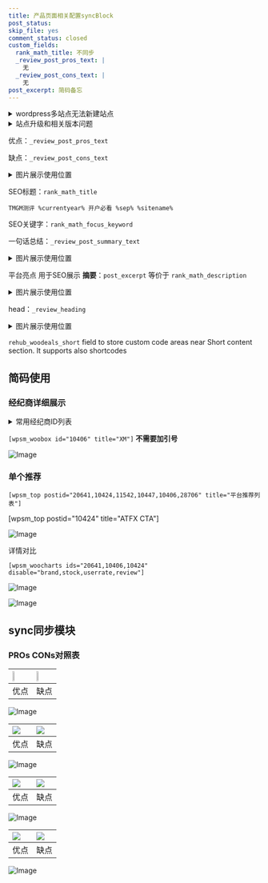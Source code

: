 ```yaml
---
title: 产品页面相关配置syncBlock
post_status: 
skip_file: yes
comment_status: closed
custom_fields:
  rank_math_title: 不同步
  _review_post_pros_text: |
    无
  _review_post_cons_text: |
    无
post_excerpt: 简码备忘
---
```

<details><summary>wordpress多站点无法新建站点</summary>

<li>和报错需要清理cookies一样的原因</li>
<li>wp-config.php里面<code>define( 'SUBDOMAIN_INSTALL', false );//子域名安装</code></li>
<li>新建子站点是用<code>define( 'SUBDOMAIN_INSTALL', true);//子域名安装</code> 完成以后，改成<code>false</code></li>
</details>

<details><summary>站点升级和相关版本问题</summary>

<p>wordpress：5.9.9
woocommerce：7.5.1
出现问题的地方：主题选项里面>><strong>Product layout >>compact style</strong></p>
<p>如何出现没有用过的字段 导致无法保存。先导出配置 然后进行修改，后面再次恢复即可。</p>
<p>出现部分字段无法显示时，需要返回默认布局后，对产品进行保存就好了。</p>
<p></p>
</details>

优点：`_review_post_pros_text`

缺点：`_review_post_cons_text`

<details><summary>图片展示使用位置</summary>

<img src="https://prod-files-secure.s3.us-west-2.amazonaws.com/39ed1227-6d7d-4570-be36-9ccd4a2c4241/f51d3d83-55d4-4bdf-9604-f37ec77ab556/Untitled.png?X-Amz-Algorithm=AWS4-HMAC-SHA256&X-Amz-Content-Sha256=UNSIGNED-PAYLOAD&X-Amz-Credential=ASIAZI2LB4664KOFWQRU%2F20250905%2Fus-west-2%2Fs3%2Faws4_request&X-Amz-Date=20250905T225519Z&X-Amz-Expires=3600&X-Amz-Security-Token=IQoJb3JpZ2luX2VjEBcaCXVzLXdlc3QtMiJHMEUCIQDhgoshNsX0P9XshB4u9WIBVGftouaT7PsNJlGtKgjpUgIgR0SZPUYND%2F%2FL2RFG3nsK1ix5v%2B%2Biuubgy2mmlm5x8bEqiAQIgP%2F%2F%2F%2F%2F%2F%2F%2F%2F%2FARAAGgw2Mzc0MjMxODM4MDUiDIlnWbxHVj1JI%2FUnMircA3tFZ6wvzOANINh81EgIdvuubMtowDVlkDmUvoYZ2EAG4A2AORuuo6e6qkt70JYnBBcTMTvQlLeyWzbUcjSHNejfO9Cq%2FZdF845uraKNYLotpbeLlelCBLRc6Mgs4e8EDYG%2FHIe39J7h%2BvlUTRvvaBmY%2BxqECEzr2XFd90RpoXv2blGRdS84bdelwjqWrrk%2F4RAF9X9wPhE8%2B5dk4A7KTGZGxlaOeB3yy4HSYkmVPHR44ogG959HNYBorPUvvowkZBxCNc%2FDDpr69p2b4jXHGubyDnGdvauLIaz2VulMBswePppBhzAmOuMQreko1XGKqrLIsWkmgVyd5EGSrgUM0G92KKcsecZNGG9dK6TAfrNaPkMBvabkyjRQjgCutXqH4i4Fpl%2FuHVU9TVvScJCV4kJbTSEgmBdtMErd681kdEKsxcAUNSv2GnowoHmeEWJMAwjo9Y0MvnvflQ8VlQucMctLmCjzzdvsyMWRo1Eqqg72tc6rARZN5ukDmtzjYpMTkiSu0J%2FMM%2FOFSV1r%2FFRvX5XQIgZpEJNJ9ipfkLr%2FKfcZ0TNUtYqb2IMGX7k0e6OSH7hqdNsYvq%2FigrQaeLoqnQCaKY%2FrqOsCI3eoLaK123HS8OocM%2BNBChrsFKPBMIbQ7cUGOqUBBc7obogDGBAl0MU8KW58CPUb6l8xdFzFgfVq5xsC8tkZ%2BdkIXKEP6rfrCgxzBiMIAhZDvainUkBfE1JfSJ4GCR8K3dFMKBZ7ahPKEZMSaA%2BBBZWVvJQiGqVu2AKAb0Qcu494CnCizqL90WHiAHo756phml8Inp%2F0PBMayHlIRyfdq5ZSOqTA7dL65MdQ%2B2zuERTzXW8vJJ53iPhq2XpAA46vpfnX&X-Amz-Signature=e31d76cc20b4578f414bc1ae3c5b6b67a3556c88e9032dbec242cc4f4120aac7&X-Amz-SignedHeaders=host&x-amz-checksum-mode=ENABLED&x-id=GetObject" alt="Image">
</details>

SEO标题：`rank_math_title`

`TMGM测评 %currentyear% 开户必看 %sep% %sitename%`

SEO关键字：`rank_math_focus_keyword`

一句话总结：`_review_post_summary_text`

<details><summary>图片展示使用位置</summary>

<img src="https://prod-files-secure.s3.us-west-2.amazonaws.com/39ed1227-6d7d-4570-be36-9ccd4a2c4241/4b96a922-296c-4f4e-8630-d1c870cbce01/Untitled.png?X-Amz-Algorithm=AWS4-HMAC-SHA256&X-Amz-Content-Sha256=UNSIGNED-PAYLOAD&X-Amz-Credential=ASIAZI2LB46657YZJRDR%2F20250905%2Fus-west-2%2Fs3%2Faws4_request&X-Amz-Date=20250905T225520Z&X-Amz-Expires=3600&X-Amz-Security-Token=IQoJb3JpZ2luX2VjEBcaCXVzLXdlc3QtMiJIMEYCIQDxuPSgNCEQCgy4qb5XyJ9TOI1oQB5Z5a6iR3YepjMVlwIhAKjOCaIiojcryJd9XkwtJSltwQSThPVLo%2BxCQI03jzu3KogECID%2F%2F%2F%2F%2F%2F%2F%2F%2F%2FwEQABoMNjM3NDIzMTgzODA1Igy3IpTpOG0lweGZTC8q3AOTNzQIuX%2BFq1s4nM8XThj6S%2F34E5mMyeE4KpBocnBiOceWpGBPbQcBJqZXtcGOoEqvnuFvh8IxqOpjJXXgmzrzFCjz2dB1ecKmQRlq5iPvZ5vmhiYSYU%2FurhP7CijdSYlVCgv7isTsvqr%2FZbnMS5og7%2F6QOEJqbVHsiPPYoUcG4E0if%2FCxMOJzMzo64wkKnmUwE75pHili0w0MNJj87WBOWGX7SFHf3%2FDsrbnx%2FwfrmF10g4ZRAo8XXhscRLCMBTLVwRbJR45FgyRhoAxfqz9yYlS1I%2BitE%2FcULbOD1z%2FI87COkZkMDyN3IFnMqlPpGrr6kqz%2Fb2BxiiwWncqRmXoVQ4ygxWvPDnmyg7pT4ZT4uxaJHloFBX0xsWZu6NYENmzF7mWWXEv9MsIVrWx3ZQ6Z7Iw1Kz2LG0Icg3DYv3OBKJ68pdI56Pd72XFwl5crz%2FBLaz5RFJEX8EW1patXtky%2FBQf%2FXCDtJy10JzdkufZeo69IuwN51Jv5FK6xE9FICjWYHhxT%2BZUkc5nYn3AmezYkT8jYXrdnkxixjtrsdu7BA6ukeaWYgNkCRmFG5b7JjOgMteyWRdiGzyfIxrb4El8ZuzQzgc%2FcadOHxnQLeVBA%2Fadkl9qSv7eTbDkQvTDd0O3FBjqkAXZT0ImuJTkEj0tN8D4LC0n7TIcP%2FYcVWVZ4MrLWEzUE3P%2B38tgXv23ntOUD4yQBQXv1SwqCUruy%2BeD23%2BKz44UzQFvLta3G72qL7w%2BGAwcyv9OaznBjJDzJQcIvpwRuAuPtb6tPEopHEVzWtJMD%2Fv%2B2Nu2%2BFw7qq3ekMQbx1wj3%2FrapugCQsGZ2sSeRitRwzoKWis7xIeo5PBNxcpVFXUTolks2&X-Amz-Signature=d8d42837adc06ae84295e2c68b246660dfd55f7e2e628397a352f5cd6f89043b&X-Amz-SignedHeaders=host&x-amz-checksum-mode=ENABLED&x-id=GetObject" alt="Image">
</details>

平台亮点 用于SEO展示 **摘要**：`post_excerpt`  等价于 `rank_math_description`

<details><summary>图片展示使用位置</summary>

<img src="https://prod-files-secure.s3.us-west-2.amazonaws.com/39ed1227-6d7d-4570-be36-9ccd4a2c4241/1ee11f63-b60a-4dfe-a7a7-d58ff23b5d88/Untitled.png?X-Amz-Algorithm=AWS4-HMAC-SHA256&X-Amz-Content-Sha256=UNSIGNED-PAYLOAD&X-Amz-Credential=ASIAZI2LB466RRF72BFZ%2F20250905%2Fus-west-2%2Fs3%2Faws4_request&X-Amz-Date=20250905T225520Z&X-Amz-Expires=3600&X-Amz-Security-Token=IQoJb3JpZ2luX2VjEBcaCXVzLXdlc3QtMiJIMEYCIQD8HeexGQnYZ%2BQ35s1LHskXZiT7s%2BfK%2FEL%2FEOvVFyNk6QIhAKBgt9T0BD%2FfRe5Ungc73jicLf54oNg0sV7u3lMryBS6KogECID%2F%2F%2F%2F%2F%2F%2F%2F%2F%2FwEQABoMNjM3NDIzMTgzODA1IgwTdpl2O7UM7bSDI7Mq3ANDu2RqZNZiHEwxQyIKd%2BkAgtfo0Khr%2BZo0FRcuQ08Q7JN89%2BEwG%2FqWHsKs9BfSVWVWY8n3I8Npu82RG%2FsXic%2FNNgfiolKQ5pd8fcmbrCB2UnL7Pm1ZBTDQ4unxH3awc1EN%2FAChkrRoWxFjeB3fzq%2BQYYg%2BbptxswC4BRUeb%2B5Wdg0b6fGgGSEOLPO5DjbXD2ce1F42UKnBuk6EsQKmknCNPlV2pmcLb32a%2BLkm3A%2BwcscRkcFnJyirj%2B6uqZy79oTx5YeJiHgliO6LK%2Be%2BBFSTq60KWiivw6N%2F9X%2BI%2Bdvg4cDxNPILtx9UkTS%2FVXAWj73PC71Pcf%2BKaa9YsR3u4o7wF0gmfJoC%2BZ5hsvFglk6ZFKKmqBm6Hkb6XQxspjIlRN6A9bwHZAntUx2Apj8E2edUR%2BeaKJAOtWwR8fGv0vDdi51ce0K7v%2FWJpqFsfc2Ljnq%2F8G7L7HLDRr99x8OeAMvcYihnZDSysM45iJXMGRgPpvgg3SHt2XMb%2FZhvVcGaYnQtRjSOZNH6BIYcSwurRsrDherR%2Bt%2Fp1od8DWFWe%2FpmdGnYE8DbGFXni3pDZVnAxo%2BytrTm9wwM3iXmHifA4sGNKLcHMLoGP%2BDOIjY9f0HhzdAl9mYb%2FWvdK2Pe5TDn0O3FBjqkAcCjXj%2F%2F%2BhdRPgscuieLAt77jNyCj0Nir3L3d3lSNeefZJe7dbhv6d05nBgviKMNc2tX7SENbRlbBT8YvCWsdu4j1pfuI0YMbpIfEe7dtPJlSzlHmt1BICWDqfAwfkah9Lfd6HLiMEvlCiISSP459g1ugQeY0DAbOtyzM5iAzNSED%2FSrpAM8P9DdCOpVPDUo4riL%2FbsnttlkR3PDZjVkrgVYw7ka&X-Amz-Signature=9111f2cdc2a1be6719372695d388cc5e008bb848d101ee4ef2653887b8b584ae&X-Amz-SignedHeaders=host&x-amz-checksum-mode=ENABLED&x-id=GetObject" alt="Image">
<img src="https://prod-files-secure.s3.us-west-2.amazonaws.com/39ed1227-6d7d-4570-be36-9ccd4a2c4241/ad4118b5-78d8-4fbe-801e-3b29b5d99c01/Untitled.png?X-Amz-Algorithm=AWS4-HMAC-SHA256&X-Amz-Content-Sha256=UNSIGNED-PAYLOAD&X-Amz-Credential=ASIAZI2LB466RRF72BFZ%2F20250905%2Fus-west-2%2Fs3%2Faws4_request&X-Amz-Date=20250905T225520Z&X-Amz-Expires=3600&X-Amz-Security-Token=IQoJb3JpZ2luX2VjEBcaCXVzLXdlc3QtMiJIMEYCIQD8HeexGQnYZ%2BQ35s1LHskXZiT7s%2BfK%2FEL%2FEOvVFyNk6QIhAKBgt9T0BD%2FfRe5Ungc73jicLf54oNg0sV7u3lMryBS6KogECID%2F%2F%2F%2F%2F%2F%2F%2F%2F%2FwEQABoMNjM3NDIzMTgzODA1IgwTdpl2O7UM7bSDI7Mq3ANDu2RqZNZiHEwxQyIKd%2BkAgtfo0Khr%2BZo0FRcuQ08Q7JN89%2BEwG%2FqWHsKs9BfSVWVWY8n3I8Npu82RG%2FsXic%2FNNgfiolKQ5pd8fcmbrCB2UnL7Pm1ZBTDQ4unxH3awc1EN%2FAChkrRoWxFjeB3fzq%2BQYYg%2BbptxswC4BRUeb%2B5Wdg0b6fGgGSEOLPO5DjbXD2ce1F42UKnBuk6EsQKmknCNPlV2pmcLb32a%2BLkm3A%2BwcscRkcFnJyirj%2B6uqZy79oTx5YeJiHgliO6LK%2Be%2BBFSTq60KWiivw6N%2F9X%2BI%2Bdvg4cDxNPILtx9UkTS%2FVXAWj73PC71Pcf%2BKaa9YsR3u4o7wF0gmfJoC%2BZ5hsvFglk6ZFKKmqBm6Hkb6XQxspjIlRN6A9bwHZAntUx2Apj8E2edUR%2BeaKJAOtWwR8fGv0vDdi51ce0K7v%2FWJpqFsfc2Ljnq%2F8G7L7HLDRr99x8OeAMvcYihnZDSysM45iJXMGRgPpvgg3SHt2XMb%2FZhvVcGaYnQtRjSOZNH6BIYcSwurRsrDherR%2Bt%2Fp1od8DWFWe%2FpmdGnYE8DbGFXni3pDZVnAxo%2BytrTm9wwM3iXmHifA4sGNKLcHMLoGP%2BDOIjY9f0HhzdAl9mYb%2FWvdK2Pe5TDn0O3FBjqkAcCjXj%2F%2F%2BhdRPgscuieLAt77jNyCj0Nir3L3d3lSNeefZJe7dbhv6d05nBgviKMNc2tX7SENbRlbBT8YvCWsdu4j1pfuI0YMbpIfEe7dtPJlSzlHmt1BICWDqfAwfkah9Lfd6HLiMEvlCiISSP459g1ugQeY0DAbOtyzM5iAzNSED%2FSrpAM8P9DdCOpVPDUo4riL%2FbsnttlkR3PDZjVkrgVYw7ka&X-Amz-Signature=7aa98ebc81704dd930c0385d51bd268a66f0ab17cd4c34aae5df64c7b8612b21&X-Amz-SignedHeaders=host&x-amz-checksum-mode=ENABLED&x-id=GetObject" alt="Image">
<img src="https://prod-files-secure.s3.us-west-2.amazonaws.com/39ed1227-6d7d-4570-be36-9ccd4a2c4241/a38cf7c9-a79c-4b64-9e94-13589fe0758b/Untitled.png?X-Amz-Algorithm=AWS4-HMAC-SHA256&X-Amz-Content-Sha256=UNSIGNED-PAYLOAD&X-Amz-Credential=ASIAZI2LB466RRF72BFZ%2F20250905%2Fus-west-2%2Fs3%2Faws4_request&X-Amz-Date=20250905T225520Z&X-Amz-Expires=3600&X-Amz-Security-Token=IQoJb3JpZ2luX2VjEBcaCXVzLXdlc3QtMiJIMEYCIQD8HeexGQnYZ%2BQ35s1LHskXZiT7s%2BfK%2FEL%2FEOvVFyNk6QIhAKBgt9T0BD%2FfRe5Ungc73jicLf54oNg0sV7u3lMryBS6KogECID%2F%2F%2F%2F%2F%2F%2F%2F%2F%2FwEQABoMNjM3NDIzMTgzODA1IgwTdpl2O7UM7bSDI7Mq3ANDu2RqZNZiHEwxQyIKd%2BkAgtfo0Khr%2BZo0FRcuQ08Q7JN89%2BEwG%2FqWHsKs9BfSVWVWY8n3I8Npu82RG%2FsXic%2FNNgfiolKQ5pd8fcmbrCB2UnL7Pm1ZBTDQ4unxH3awc1EN%2FAChkrRoWxFjeB3fzq%2BQYYg%2BbptxswC4BRUeb%2B5Wdg0b6fGgGSEOLPO5DjbXD2ce1F42UKnBuk6EsQKmknCNPlV2pmcLb32a%2BLkm3A%2BwcscRkcFnJyirj%2B6uqZy79oTx5YeJiHgliO6LK%2Be%2BBFSTq60KWiivw6N%2F9X%2BI%2Bdvg4cDxNPILtx9UkTS%2FVXAWj73PC71Pcf%2BKaa9YsR3u4o7wF0gmfJoC%2BZ5hsvFglk6ZFKKmqBm6Hkb6XQxspjIlRN6A9bwHZAntUx2Apj8E2edUR%2BeaKJAOtWwR8fGv0vDdi51ce0K7v%2FWJpqFsfc2Ljnq%2F8G7L7HLDRr99x8OeAMvcYihnZDSysM45iJXMGRgPpvgg3SHt2XMb%2FZhvVcGaYnQtRjSOZNH6BIYcSwurRsrDherR%2Bt%2Fp1od8DWFWe%2FpmdGnYE8DbGFXni3pDZVnAxo%2BytrTm9wwM3iXmHifA4sGNKLcHMLoGP%2BDOIjY9f0HhzdAl9mYb%2FWvdK2Pe5TDn0O3FBjqkAcCjXj%2F%2F%2BhdRPgscuieLAt77jNyCj0Nir3L3d3lSNeefZJe7dbhv6d05nBgviKMNc2tX7SENbRlbBT8YvCWsdu4j1pfuI0YMbpIfEe7dtPJlSzlHmt1BICWDqfAwfkah9Lfd6HLiMEvlCiISSP459g1ugQeY0DAbOtyzM5iAzNSED%2FSrpAM8P9DdCOpVPDUo4riL%2FbsnttlkR3PDZjVkrgVYw7ka&X-Amz-Signature=80731486b0b170a65472964b30739656819b0887c2cadeae438925a60a19063d&X-Amz-SignedHeaders=host&x-amz-checksum-mode=ENABLED&x-id=GetObject" alt="Image">
<img src="https://prod-files-secure.s3.us-west-2.amazonaws.com/39ed1227-6d7d-4570-be36-9ccd4a2c4241/7da6fc1e-d2ac-42ae-8c75-cb5749aa18f6/Untitled.png?X-Amz-Algorithm=AWS4-HMAC-SHA256&X-Amz-Content-Sha256=UNSIGNED-PAYLOAD&X-Amz-Credential=ASIAZI2LB466RRF72BFZ%2F20250905%2Fus-west-2%2Fs3%2Faws4_request&X-Amz-Date=20250905T225520Z&X-Amz-Expires=3600&X-Amz-Security-Token=IQoJb3JpZ2luX2VjEBcaCXVzLXdlc3QtMiJIMEYCIQD8HeexGQnYZ%2BQ35s1LHskXZiT7s%2BfK%2FEL%2FEOvVFyNk6QIhAKBgt9T0BD%2FfRe5Ungc73jicLf54oNg0sV7u3lMryBS6KogECID%2F%2F%2F%2F%2F%2F%2F%2F%2F%2FwEQABoMNjM3NDIzMTgzODA1IgwTdpl2O7UM7bSDI7Mq3ANDu2RqZNZiHEwxQyIKd%2BkAgtfo0Khr%2BZo0FRcuQ08Q7JN89%2BEwG%2FqWHsKs9BfSVWVWY8n3I8Npu82RG%2FsXic%2FNNgfiolKQ5pd8fcmbrCB2UnL7Pm1ZBTDQ4unxH3awc1EN%2FAChkrRoWxFjeB3fzq%2BQYYg%2BbptxswC4BRUeb%2B5Wdg0b6fGgGSEOLPO5DjbXD2ce1F42UKnBuk6EsQKmknCNPlV2pmcLb32a%2BLkm3A%2BwcscRkcFnJyirj%2B6uqZy79oTx5YeJiHgliO6LK%2Be%2BBFSTq60KWiivw6N%2F9X%2BI%2Bdvg4cDxNPILtx9UkTS%2FVXAWj73PC71Pcf%2BKaa9YsR3u4o7wF0gmfJoC%2BZ5hsvFglk6ZFKKmqBm6Hkb6XQxspjIlRN6A9bwHZAntUx2Apj8E2edUR%2BeaKJAOtWwR8fGv0vDdi51ce0K7v%2FWJpqFsfc2Ljnq%2F8G7L7HLDRr99x8OeAMvcYihnZDSysM45iJXMGRgPpvgg3SHt2XMb%2FZhvVcGaYnQtRjSOZNH6BIYcSwurRsrDherR%2Bt%2Fp1od8DWFWe%2FpmdGnYE8DbGFXni3pDZVnAxo%2BytrTm9wwM3iXmHifA4sGNKLcHMLoGP%2BDOIjY9f0HhzdAl9mYb%2FWvdK2Pe5TDn0O3FBjqkAcCjXj%2F%2F%2BhdRPgscuieLAt77jNyCj0Nir3L3d3lSNeefZJe7dbhv6d05nBgviKMNc2tX7SENbRlbBT8YvCWsdu4j1pfuI0YMbpIfEe7dtPJlSzlHmt1BICWDqfAwfkah9Lfd6HLiMEvlCiISSP459g1ugQeY0DAbOtyzM5iAzNSED%2FSrpAM8P9DdCOpVPDUo4riL%2FbsnttlkR3PDZjVkrgVYw7ka&X-Amz-Signature=b935ef32f66cf8692d8db023b7d3c836f4089da06615f22a0d69009a35f2f24e&X-Amz-SignedHeaders=host&x-amz-checksum-mode=ENABLED&x-id=GetObject" alt="Image">
<img src="https://prod-files-secure.s3.us-west-2.amazonaws.com/39ed1227-6d7d-4570-be36-9ccd4a2c4241/7e97f40a-eaee-47f5-b2f9-475f96808fa7/Untitled.png?X-Amz-Algorithm=AWS4-HMAC-SHA256&X-Amz-Content-Sha256=UNSIGNED-PAYLOAD&X-Amz-Credential=ASIAZI2LB466RRF72BFZ%2F20250905%2Fus-west-2%2Fs3%2Faws4_request&X-Amz-Date=20250905T225520Z&X-Amz-Expires=3600&X-Amz-Security-Token=IQoJb3JpZ2luX2VjEBcaCXVzLXdlc3QtMiJIMEYCIQD8HeexGQnYZ%2BQ35s1LHskXZiT7s%2BfK%2FEL%2FEOvVFyNk6QIhAKBgt9T0BD%2FfRe5Ungc73jicLf54oNg0sV7u3lMryBS6KogECID%2F%2F%2F%2F%2F%2F%2F%2F%2F%2FwEQABoMNjM3NDIzMTgzODA1IgwTdpl2O7UM7bSDI7Mq3ANDu2RqZNZiHEwxQyIKd%2BkAgtfo0Khr%2BZo0FRcuQ08Q7JN89%2BEwG%2FqWHsKs9BfSVWVWY8n3I8Npu82RG%2FsXic%2FNNgfiolKQ5pd8fcmbrCB2UnL7Pm1ZBTDQ4unxH3awc1EN%2FAChkrRoWxFjeB3fzq%2BQYYg%2BbptxswC4BRUeb%2B5Wdg0b6fGgGSEOLPO5DjbXD2ce1F42UKnBuk6EsQKmknCNPlV2pmcLb32a%2BLkm3A%2BwcscRkcFnJyirj%2B6uqZy79oTx5YeJiHgliO6LK%2Be%2BBFSTq60KWiivw6N%2F9X%2BI%2Bdvg4cDxNPILtx9UkTS%2FVXAWj73PC71Pcf%2BKaa9YsR3u4o7wF0gmfJoC%2BZ5hsvFglk6ZFKKmqBm6Hkb6XQxspjIlRN6A9bwHZAntUx2Apj8E2edUR%2BeaKJAOtWwR8fGv0vDdi51ce0K7v%2FWJpqFsfc2Ljnq%2F8G7L7HLDRr99x8OeAMvcYihnZDSysM45iJXMGRgPpvgg3SHt2XMb%2FZhvVcGaYnQtRjSOZNH6BIYcSwurRsrDherR%2Bt%2Fp1od8DWFWe%2FpmdGnYE8DbGFXni3pDZVnAxo%2BytrTm9wwM3iXmHifA4sGNKLcHMLoGP%2BDOIjY9f0HhzdAl9mYb%2FWvdK2Pe5TDn0O3FBjqkAcCjXj%2F%2F%2BhdRPgscuieLAt77jNyCj0Nir3L3d3lSNeefZJe7dbhv6d05nBgviKMNc2tX7SENbRlbBT8YvCWsdu4j1pfuI0YMbpIfEe7dtPJlSzlHmt1BICWDqfAwfkah9Lfd6HLiMEvlCiISSP459g1ugQeY0DAbOtyzM5iAzNSED%2FSrpAM8P9DdCOpVPDUo4riL%2FbsnttlkR3PDZjVkrgVYw7ka&X-Amz-Signature=86bccaa7a885e79ba53f9c6511800d7c9503ced0afa2d035172c583233d77c58&X-Amz-SignedHeaders=host&x-amz-checksum-mode=ENABLED&x-id=GetObject" alt="Image">
</details>

head：`_review_heading`

<details><summary>图片展示使用位置</summary>

<img src="https://prod-files-secure.s3.us-west-2.amazonaws.com/39ed1227-6d7d-4570-be36-9ccd4a2c4241/3a4650ad-9887-415c-889a-edd51fa54f27/Untitled.png?X-Amz-Algorithm=AWS4-HMAC-SHA256&X-Amz-Content-Sha256=UNSIGNED-PAYLOAD&X-Amz-Credential=ASIAZI2LB466YMAIBOXQ%2F20250905%2Fus-west-2%2Fs3%2Faws4_request&X-Amz-Date=20250905T225520Z&X-Amz-Expires=3600&X-Amz-Security-Token=IQoJb3JpZ2luX2VjEBcaCXVzLXdlc3QtMiJHMEUCIEmP1UrFqaQc4txCWGremh%2F5OrveBSs%2FNNV0XJVMTsKuAiEAqu4D6KlqB6sR%2BDZDWUwvJ7M60WxePArb12WKSnOqT1gqiAQIgP%2F%2F%2F%2F%2F%2F%2F%2F%2F%2FARAAGgw2Mzc0MjMxODM4MDUiDOSQkIhTFu49pSNEACrcA88VYsSsl2cxGiJDMB5Fzhvmat3aCGWRv%2FW7fg1sDwJCRtl2dppkQpZsOd8CRbd%2FdvbpLbvnMXRSD%2B0sfF78MXM4mH5S5SYHt%2BmXfo%2BnMOhKuKCAbyU1nk6G7rueEM6S%2B6F1WEaROC73oCQm5DNOaGqXcwlEPRYL38HqssOZ7hbv1%2FtbCGp74VhX%2FNXcVsXOvoMTdnNTastk6KmNKZjd%2BaAs63b1NLnjwDt%2Br5lGvRuNZ8VP2w0KiAYHfSd83n83N6hoDiw9EiZIG1DQIbTIGy2HNwNWAdD1la%2Bj5J492wZDSaSEDfYnZ7aHv0h4bEZtghddHoQSUvtRMngTXU0jJTEWTZKQPC5OTA8q3G0leNHN1LoKCUBvo6PK4SOkfFrI8v2hVLKrCoF%2FLF%2B9NifWil26ONXMpG1BV4nrwutXxEWPaQbAjgc%2F4GiXxgSQm%2FNZ5PJRamRhoJ1EY9Gt%2BS9I%2FO%2BLWJGCRab%2FCDTf1uFsJ2XSv7R5M2Avrpo6kE3njWrB8Jj0IkMUJ0NGKZewHAE9EcGLRRoju%2BmkzZX7%2FoNwYzdM8YH7PPyklONHZ6Gh%2BhPVpnQPMWg5e3gVukjwnbGOUVw5dtAuKqzYNf2OOUb%2Bv0LlHX8l%2For95stOrf69MLzQ7cUGOqUBb%2FN5XvrcYoNbmGG3TqPU%2B8rpM7SoYoAeqPRVulHcshHWNONH1Py3gwH93ENBxBq6MLw0zN6tDC074VwRCmC5BRxqt0xlfHIqq%2FSLxmV8ktzKbXHFSaiHgWIhJDbWKStdJAYH%2BvTDZ5Il9wL0LasDDAwo23Sy7wQbWmqwL7UZBaFVlvNZ5%2FpeO463W2iLSzgh6F%2FyUl1QdWf1nMUC984C7OCCOhcY&X-Amz-Signature=bd176e2581e769727897a84626a9b5fa1c80d2768290f85c179ebd036fdee071&X-Amz-SignedHeaders=host&x-amz-checksum-mode=ENABLED&x-id=GetObject" alt="Image">
</details>

`rehub_woodeals_short`	field to store custom code areas near Short content section. It supports also shortcodes



## 简码使用

### 经纪商详细展示

<details><summary>常用经纪商ID列表</summary>

<pre><code class="php">嘉盛 ===> 20641  [wpsm_woobox id="20641" title="嘉盛"]
易信easymarkets ===> 11542  [wpsm_woobox id="11542" title="易信easymarkets"]
ATFX外汇 ===> 10424  [wpsm_woobox id="10424" title="ATFX"]
XM ===> 10406  [wpsm_woobox id="10406" title="XM"]
TMGM ===> 29622  [wpsm_woobox id="29622" title="TMGM"]
HYCM ===> 10447  [wpsm_woobox id="10447" title="HYCM"]
fpmarkets澳福外汇 ===> 20639  [wpsm_woobox id="20639" title="fpmarkets澳福外汇"]</code></pre>
</details>

`[wpsm_woobox id="10406" title="XM"]` **不需要加引号**

![Image](https://prod-files-secure.s3.us-west-2.amazonaws.com/39ed1227-6d7d-4570-be36-9ccd4a2c4241/4f898f9d-0fa7-4e43-acd3-ac6bc7be575a/Untitled.png?X-Amz-Algorithm=AWS4-HMAC-SHA256&X-Amz-Content-Sha256=UNSIGNED-PAYLOAD&X-Amz-Credential=ASIAZI2LB466SF6V6MR6%2F20250905%2Fus-west-2%2Fs3%2Faws4_request&X-Amz-Date=20250905T225518Z&X-Amz-Expires=3600&X-Amz-Security-Token=IQoJb3JpZ2luX2VjEBcaCXVzLXdlc3QtMiJHMEUCIQCXshVaaxHbr9z8umoB8qRUZpJARjcybaPI6XUr3ansPgIgY7fNUg1yefA%2FO7Pcx9%2FxN84RvQw8SIzuyIk4VwsUuC8qiAQIgP%2F%2F%2F%2F%2F%2F%2F%2F%2F%2FARAAGgw2Mzc0MjMxODM4MDUiDITxjQMaf1e4vtgvtircAxc8K3T%2FG85HIZy%2Br8%2Fwvc9L%2BFzAEWUWUY2GIFJPcgUX25bz57wPFUFIrxYr0lmlN3rgdtEThSEdZBndpgnXhSdXZa6XCvaphByAWE3v2b%2F9yJuE9gHwOP1zrXxg46XLCH9WqaYMYgEOAtHKTkm310c2bIWTFFdM2mdT%2Bn%2Fw3CPsVUDzk67JVD0NtQtO%2FrgT610uqAvqllErTq8NTs94v2MuwZgxfOX4OA%2BPli5hLd8S2ykx81Hbr3E5MzkzIunvojH48f03NuMasOPa3HUC%2F6II9TzaI8ODWD63pxyIQ4UuacArVoBt1V70BOg%2BWzsd1Bra8Rd4fTV7kiJQMw6JjnDjsnKLeaMCJhb1PcPqricG%2FCo9pBxCokeuAXxlSVjtmV0SZ8KEifDAWiZUly5COQY%2Blp2l%2BUGdgKwWU%2BypQbdtpelpF2K5mmG4kyzUsZJ2151GSPmlKxwvrVmM8oxkxIhYo0LUxqmuy3e3DkChMbQ2WK8ATJLIrT6uItGkbrCcmiTa72Ckk1khhXp6Y6GlqorJu0QUUE300x6aC1%2B6GfYE09ZM9zGA7CRWhCxqXx%2Bep3BSNiOdVqnj5jq2KJtyK4kLEc4MELAL2rcfdK%2Blpe5azoBSziQ8lDBEiuLAMPrQ7cUGOqUBR5K4VABy8pKNhu7pkPnzuVZbR0qjpwlJZ6DMHcO9Lpw%2B52Q8SF7bM4XT%2FED4m%2BxX2Vq9FJQpnDAhjtk8OL7yDmkLgGcWSLNZR7tPBWPlweWdtbhRdO6KT3puHPoXej9%2BjPgdwOjEmUfMeOi%2B5%2FGKnQ6htic16bduVSfRIlsTdb94eyz1HYWbQwMA47s7iQrUuksQ3j5I2kxv4bkVUYNTL%2BjQqNQB&X-Amz-Signature=c78787b96d6c54620e442320e0128007dbb6aedf3016e634d7d5b35a8320cd53&X-Amz-SignedHeaders=host&x-amz-checksum-mode=ENABLED&x-id=GetObject)

### 单个推荐
`[wpsm_top postid="20641,10424,11542,10447,10406,28706" title="平台推荐列表"]`

[wpsm_top postid="10424" title="ATFX CTA"]

![Image](https://prod-files-secure.s3.us-west-2.amazonaws.com/39ed1227-6d7d-4570-be36-9ccd4a2c4241/5ac620dc-51a8-48b6-b55d-91f47299193c/Untitled.png?X-Amz-Algorithm=AWS4-HMAC-SHA256&X-Amz-Content-Sha256=UNSIGNED-PAYLOAD&X-Amz-Credential=ASIAZI2LB466SF6V6MR6%2F20250905%2Fus-west-2%2Fs3%2Faws4_request&X-Amz-Date=20250905T225518Z&X-Amz-Expires=3600&X-Amz-Security-Token=IQoJb3JpZ2luX2VjEBcaCXVzLXdlc3QtMiJHMEUCIQCXshVaaxHbr9z8umoB8qRUZpJARjcybaPI6XUr3ansPgIgY7fNUg1yefA%2FO7Pcx9%2FxN84RvQw8SIzuyIk4VwsUuC8qiAQIgP%2F%2F%2F%2F%2F%2F%2F%2F%2F%2FARAAGgw2Mzc0MjMxODM4MDUiDITxjQMaf1e4vtgvtircAxc8K3T%2FG85HIZy%2Br8%2Fwvc9L%2BFzAEWUWUY2GIFJPcgUX25bz57wPFUFIrxYr0lmlN3rgdtEThSEdZBndpgnXhSdXZa6XCvaphByAWE3v2b%2F9yJuE9gHwOP1zrXxg46XLCH9WqaYMYgEOAtHKTkm310c2bIWTFFdM2mdT%2Bn%2Fw3CPsVUDzk67JVD0NtQtO%2FrgT610uqAvqllErTq8NTs94v2MuwZgxfOX4OA%2BPli5hLd8S2ykx81Hbr3E5MzkzIunvojH48f03NuMasOPa3HUC%2F6II9TzaI8ODWD63pxyIQ4UuacArVoBt1V70BOg%2BWzsd1Bra8Rd4fTV7kiJQMw6JjnDjsnKLeaMCJhb1PcPqricG%2FCo9pBxCokeuAXxlSVjtmV0SZ8KEifDAWiZUly5COQY%2Blp2l%2BUGdgKwWU%2BypQbdtpelpF2K5mmG4kyzUsZJ2151GSPmlKxwvrVmM8oxkxIhYo0LUxqmuy3e3DkChMbQ2WK8ATJLIrT6uItGkbrCcmiTa72Ckk1khhXp6Y6GlqorJu0QUUE300x6aC1%2B6GfYE09ZM9zGA7CRWhCxqXx%2Bep3BSNiOdVqnj5jq2KJtyK4kLEc4MELAL2rcfdK%2Blpe5azoBSziQ8lDBEiuLAMPrQ7cUGOqUBR5K4VABy8pKNhu7pkPnzuVZbR0qjpwlJZ6DMHcO9Lpw%2B52Q8SF7bM4XT%2FED4m%2BxX2Vq9FJQpnDAhjtk8OL7yDmkLgGcWSLNZR7tPBWPlweWdtbhRdO6KT3puHPoXej9%2BjPgdwOjEmUfMeOi%2B5%2FGKnQ6htic16bduVSfRIlsTdb94eyz1HYWbQwMA47s7iQrUuksQ3j5I2kxv4bkVUYNTL%2BjQqNQB&X-Amz-Signature=fb2f2d3962e2fb3cfa5cecdb0c2f216a58efb8f27ea4ac828c9ba9f40c75e407&X-Amz-SignedHeaders=host&x-amz-checksum-mode=ENABLED&x-id=GetObject)

详情对比

`[wpsm_woocharts ids="20641,10406,10424" disable="brand,stock,userrate,review"]`

![Image](https://prod-files-secure.s3.us-west-2.amazonaws.com/39ed1227-6d7d-4570-be36-9ccd4a2c4241/bf3ba45f-b9f3-4295-8aef-b4a495fd25f4/Untitled.png?X-Amz-Algorithm=AWS4-HMAC-SHA256&X-Amz-Content-Sha256=UNSIGNED-PAYLOAD&X-Amz-Credential=ASIAZI2LB466SF6V6MR6%2F20250905%2Fus-west-2%2Fs3%2Faws4_request&X-Amz-Date=20250905T225518Z&X-Amz-Expires=3600&X-Amz-Security-Token=IQoJb3JpZ2luX2VjEBcaCXVzLXdlc3QtMiJHMEUCIQCXshVaaxHbr9z8umoB8qRUZpJARjcybaPI6XUr3ansPgIgY7fNUg1yefA%2FO7Pcx9%2FxN84RvQw8SIzuyIk4VwsUuC8qiAQIgP%2F%2F%2F%2F%2F%2F%2F%2F%2F%2FARAAGgw2Mzc0MjMxODM4MDUiDITxjQMaf1e4vtgvtircAxc8K3T%2FG85HIZy%2Br8%2Fwvc9L%2BFzAEWUWUY2GIFJPcgUX25bz57wPFUFIrxYr0lmlN3rgdtEThSEdZBndpgnXhSdXZa6XCvaphByAWE3v2b%2F9yJuE9gHwOP1zrXxg46XLCH9WqaYMYgEOAtHKTkm310c2bIWTFFdM2mdT%2Bn%2Fw3CPsVUDzk67JVD0NtQtO%2FrgT610uqAvqllErTq8NTs94v2MuwZgxfOX4OA%2BPli5hLd8S2ykx81Hbr3E5MzkzIunvojH48f03NuMasOPa3HUC%2F6II9TzaI8ODWD63pxyIQ4UuacArVoBt1V70BOg%2BWzsd1Bra8Rd4fTV7kiJQMw6JjnDjsnKLeaMCJhb1PcPqricG%2FCo9pBxCokeuAXxlSVjtmV0SZ8KEifDAWiZUly5COQY%2Blp2l%2BUGdgKwWU%2BypQbdtpelpF2K5mmG4kyzUsZJ2151GSPmlKxwvrVmM8oxkxIhYo0LUxqmuy3e3DkChMbQ2WK8ATJLIrT6uItGkbrCcmiTa72Ckk1khhXp6Y6GlqorJu0QUUE300x6aC1%2B6GfYE09ZM9zGA7CRWhCxqXx%2Bep3BSNiOdVqnj5jq2KJtyK4kLEc4MELAL2rcfdK%2Blpe5azoBSziQ8lDBEiuLAMPrQ7cUGOqUBR5K4VABy8pKNhu7pkPnzuVZbR0qjpwlJZ6DMHcO9Lpw%2B52Q8SF7bM4XT%2FED4m%2BxX2Vq9FJQpnDAhjtk8OL7yDmkLgGcWSLNZR7tPBWPlweWdtbhRdO6KT3puHPoXej9%2BjPgdwOjEmUfMeOi%2B5%2FGKnQ6htic16bduVSfRIlsTdb94eyz1HYWbQwMA47s7iQrUuksQ3j5I2kxv4bkVUYNTL%2BjQqNQB&X-Amz-Signature=cc2bef8eac968ef4d7af47ae598b23b17600e88303121026bfdd6182c9fbd052&X-Amz-SignedHeaders=host&x-amz-checksum-mode=ENABLED&x-id=GetObject)

![Image](https://prod-files-secure.s3.us-west-2.amazonaws.com/39ed1227-6d7d-4570-be36-9ccd4a2c4241/30bc56ef-f383-4b48-9768-2ebc9e436ec0/Untitled.png?X-Amz-Algorithm=AWS4-HMAC-SHA256&X-Amz-Content-Sha256=UNSIGNED-PAYLOAD&X-Amz-Credential=ASIAZI2LB466SF6V6MR6%2F20250905%2Fus-west-2%2Fs3%2Faws4_request&X-Amz-Date=20250905T225518Z&X-Amz-Expires=3600&X-Amz-Security-Token=IQoJb3JpZ2luX2VjEBcaCXVzLXdlc3QtMiJHMEUCIQCXshVaaxHbr9z8umoB8qRUZpJARjcybaPI6XUr3ansPgIgY7fNUg1yefA%2FO7Pcx9%2FxN84RvQw8SIzuyIk4VwsUuC8qiAQIgP%2F%2F%2F%2F%2F%2F%2F%2F%2F%2FARAAGgw2Mzc0MjMxODM4MDUiDITxjQMaf1e4vtgvtircAxc8K3T%2FG85HIZy%2Br8%2Fwvc9L%2BFzAEWUWUY2GIFJPcgUX25bz57wPFUFIrxYr0lmlN3rgdtEThSEdZBndpgnXhSdXZa6XCvaphByAWE3v2b%2F9yJuE9gHwOP1zrXxg46XLCH9WqaYMYgEOAtHKTkm310c2bIWTFFdM2mdT%2Bn%2Fw3CPsVUDzk67JVD0NtQtO%2FrgT610uqAvqllErTq8NTs94v2MuwZgxfOX4OA%2BPli5hLd8S2ykx81Hbr3E5MzkzIunvojH48f03NuMasOPa3HUC%2F6II9TzaI8ODWD63pxyIQ4UuacArVoBt1V70BOg%2BWzsd1Bra8Rd4fTV7kiJQMw6JjnDjsnKLeaMCJhb1PcPqricG%2FCo9pBxCokeuAXxlSVjtmV0SZ8KEifDAWiZUly5COQY%2Blp2l%2BUGdgKwWU%2BypQbdtpelpF2K5mmG4kyzUsZJ2151GSPmlKxwvrVmM8oxkxIhYo0LUxqmuy3e3DkChMbQ2WK8ATJLIrT6uItGkbrCcmiTa72Ckk1khhXp6Y6GlqorJu0QUUE300x6aC1%2B6GfYE09ZM9zGA7CRWhCxqXx%2Bep3BSNiOdVqnj5jq2KJtyK4kLEc4MELAL2rcfdK%2Blpe5azoBSziQ8lDBEiuLAMPrQ7cUGOqUBR5K4VABy8pKNhu7pkPnzuVZbR0qjpwlJZ6DMHcO9Lpw%2B52Q8SF7bM4XT%2FED4m%2BxX2Vq9FJQpnDAhjtk8OL7yDmkLgGcWSLNZR7tPBWPlweWdtbhRdO6KT3puHPoXej9%2BjPgdwOjEmUfMeOi%2B5%2FGKnQ6htic16bduVSfRIlsTdb94eyz1HYWbQwMA47s7iQrUuksQ3j5I2kxv4bkVUYNTL%2BjQqNQB&X-Amz-Signature=ab7314ddad526408a0411f629165968306d81687d54da0bd501d0d331e4743b7&X-Amz-SignedHeaders=host&x-amz-checksum-mode=ENABLED&x-id=GetObject)

## sync同步模块

### PROs CONs对照表

| <img src="https://cdn.ifttt.fun/gh/jarlin8/OSS@main/icons/customize/pros.svg" height="auto" width="37.3%"> | <img src="https://cdn.ifttt.fun/gh/jarlin8/OSS@main/icons/customize/cons.svg" height="auto" width="28.8%"> |
| :--- | :--- |
| 优点 | 缺点 |

![Image](https://prod-files-secure.s3.us-west-2.amazonaws.com/39ed1227-6d7d-4570-be36-9ccd4a2c4241/8742b755-dfb5-4004-9a5f-d6e561664bd8/Untitled.png?X-Amz-Algorithm=AWS4-HMAC-SHA256&X-Amz-Content-Sha256=UNSIGNED-PAYLOAD&X-Amz-Credential=ASIAZI2LB466SF6V6MR6%2F20250905%2Fus-west-2%2Fs3%2Faws4_request&X-Amz-Date=20250905T225518Z&X-Amz-Expires=3600&X-Amz-Security-Token=IQoJb3JpZ2luX2VjEBcaCXVzLXdlc3QtMiJHMEUCIQCXshVaaxHbr9z8umoB8qRUZpJARjcybaPI6XUr3ansPgIgY7fNUg1yefA%2FO7Pcx9%2FxN84RvQw8SIzuyIk4VwsUuC8qiAQIgP%2F%2F%2F%2F%2F%2F%2F%2F%2F%2FARAAGgw2Mzc0MjMxODM4MDUiDITxjQMaf1e4vtgvtircAxc8K3T%2FG85HIZy%2Br8%2Fwvc9L%2BFzAEWUWUY2GIFJPcgUX25bz57wPFUFIrxYr0lmlN3rgdtEThSEdZBndpgnXhSdXZa6XCvaphByAWE3v2b%2F9yJuE9gHwOP1zrXxg46XLCH9WqaYMYgEOAtHKTkm310c2bIWTFFdM2mdT%2Bn%2Fw3CPsVUDzk67JVD0NtQtO%2FrgT610uqAvqllErTq8NTs94v2MuwZgxfOX4OA%2BPli5hLd8S2ykx81Hbr3E5MzkzIunvojH48f03NuMasOPa3HUC%2F6II9TzaI8ODWD63pxyIQ4UuacArVoBt1V70BOg%2BWzsd1Bra8Rd4fTV7kiJQMw6JjnDjsnKLeaMCJhb1PcPqricG%2FCo9pBxCokeuAXxlSVjtmV0SZ8KEifDAWiZUly5COQY%2Blp2l%2BUGdgKwWU%2BypQbdtpelpF2K5mmG4kyzUsZJ2151GSPmlKxwvrVmM8oxkxIhYo0LUxqmuy3e3DkChMbQ2WK8ATJLIrT6uItGkbrCcmiTa72Ckk1khhXp6Y6GlqorJu0QUUE300x6aC1%2B6GfYE09ZM9zGA7CRWhCxqXx%2Bep3BSNiOdVqnj5jq2KJtyK4kLEc4MELAL2rcfdK%2Blpe5azoBSziQ8lDBEiuLAMPrQ7cUGOqUBR5K4VABy8pKNhu7pkPnzuVZbR0qjpwlJZ6DMHcO9Lpw%2B52Q8SF7bM4XT%2FED4m%2BxX2Vq9FJQpnDAhjtk8OL7yDmkLgGcWSLNZR7tPBWPlweWdtbhRdO6KT3puHPoXej9%2BjPgdwOjEmUfMeOi%2B5%2FGKnQ6htic16bduVSfRIlsTdb94eyz1HYWbQwMA47s7iQrUuksQ3j5I2kxv4bkVUYNTL%2BjQqNQB&X-Amz-Signature=226000d3526519204ce12ed8dd94ced28414c36422c559b54a95e8f2fb77f769&X-Amz-SignedHeaders=host&x-amz-checksum-mode=ENABLED&x-id=GetObject)

| <img src="https://cdn.ifttt.fun/gh/jarlin8/OSS@main/icons/customize/pros1.svg" height="auto"> | <img src="https://cdn.ifttt.fun/gh/jarlin8/OSS@main/icons/customize/cons1.svg" height="auto"> |
| :--- | :--- |
| 优点 | 缺点 |

![Image](https://prod-files-secure.s3.us-west-2.amazonaws.com/39ed1227-6d7d-4570-be36-9ccd4a2c4241/806358f8-c9c4-4e17-bb35-c6c76a5397a5/Untitled.png?X-Amz-Algorithm=AWS4-HMAC-SHA256&X-Amz-Content-Sha256=UNSIGNED-PAYLOAD&X-Amz-Credential=ASIAZI2LB466SF6V6MR6%2F20250905%2Fus-west-2%2Fs3%2Faws4_request&X-Amz-Date=20250905T225518Z&X-Amz-Expires=3600&X-Amz-Security-Token=IQoJb3JpZ2luX2VjEBcaCXVzLXdlc3QtMiJHMEUCIQCXshVaaxHbr9z8umoB8qRUZpJARjcybaPI6XUr3ansPgIgY7fNUg1yefA%2FO7Pcx9%2FxN84RvQw8SIzuyIk4VwsUuC8qiAQIgP%2F%2F%2F%2F%2F%2F%2F%2F%2F%2FARAAGgw2Mzc0MjMxODM4MDUiDITxjQMaf1e4vtgvtircAxc8K3T%2FG85HIZy%2Br8%2Fwvc9L%2BFzAEWUWUY2GIFJPcgUX25bz57wPFUFIrxYr0lmlN3rgdtEThSEdZBndpgnXhSdXZa6XCvaphByAWE3v2b%2F9yJuE9gHwOP1zrXxg46XLCH9WqaYMYgEOAtHKTkm310c2bIWTFFdM2mdT%2Bn%2Fw3CPsVUDzk67JVD0NtQtO%2FrgT610uqAvqllErTq8NTs94v2MuwZgxfOX4OA%2BPli5hLd8S2ykx81Hbr3E5MzkzIunvojH48f03NuMasOPa3HUC%2F6II9TzaI8ODWD63pxyIQ4UuacArVoBt1V70BOg%2BWzsd1Bra8Rd4fTV7kiJQMw6JjnDjsnKLeaMCJhb1PcPqricG%2FCo9pBxCokeuAXxlSVjtmV0SZ8KEifDAWiZUly5COQY%2Blp2l%2BUGdgKwWU%2BypQbdtpelpF2K5mmG4kyzUsZJ2151GSPmlKxwvrVmM8oxkxIhYo0LUxqmuy3e3DkChMbQ2WK8ATJLIrT6uItGkbrCcmiTa72Ckk1khhXp6Y6GlqorJu0QUUE300x6aC1%2B6GfYE09ZM9zGA7CRWhCxqXx%2Bep3BSNiOdVqnj5jq2KJtyK4kLEc4MELAL2rcfdK%2Blpe5azoBSziQ8lDBEiuLAMPrQ7cUGOqUBR5K4VABy8pKNhu7pkPnzuVZbR0qjpwlJZ6DMHcO9Lpw%2B52Q8SF7bM4XT%2FED4m%2BxX2Vq9FJQpnDAhjtk8OL7yDmkLgGcWSLNZR7tPBWPlweWdtbhRdO6KT3puHPoXej9%2BjPgdwOjEmUfMeOi%2B5%2FGKnQ6htic16bduVSfRIlsTdb94eyz1HYWbQwMA47s7iQrUuksQ3j5I2kxv4bkVUYNTL%2BjQqNQB&X-Amz-Signature=e176fd8b9489dfe3b66c189ebf154e76eaca9a12e182a366dc5b4b8b4c44a07f&X-Amz-SignedHeaders=host&x-amz-checksum-mode=ENABLED&x-id=GetObject)

| <img src="https://cdn.ifttt.fun/gh/jarlin8/OSS@main/icons/customize/pros2.svg" height="auto"> | <img src="https://cdn.ifttt.fun/gh/jarlin8/OSS@main/icons/customize/cons2.svg" height="auto"> |
| :--- | :--- |
| 优点 | 缺点 |

![Image](https://prod-files-secure.s3.us-west-2.amazonaws.com/39ed1227-6d7d-4570-be36-9ccd4a2c4241/a9245ec9-70dd-4005-b534-0d54315fc5f3/Untitled.png?X-Amz-Algorithm=AWS4-HMAC-SHA256&X-Amz-Content-Sha256=UNSIGNED-PAYLOAD&X-Amz-Credential=ASIAZI2LB466SF6V6MR6%2F20250905%2Fus-west-2%2Fs3%2Faws4_request&X-Amz-Date=20250905T225518Z&X-Amz-Expires=3600&X-Amz-Security-Token=IQoJb3JpZ2luX2VjEBcaCXVzLXdlc3QtMiJHMEUCIQCXshVaaxHbr9z8umoB8qRUZpJARjcybaPI6XUr3ansPgIgY7fNUg1yefA%2FO7Pcx9%2FxN84RvQw8SIzuyIk4VwsUuC8qiAQIgP%2F%2F%2F%2F%2F%2F%2F%2F%2F%2FARAAGgw2Mzc0MjMxODM4MDUiDITxjQMaf1e4vtgvtircAxc8K3T%2FG85HIZy%2Br8%2Fwvc9L%2BFzAEWUWUY2GIFJPcgUX25bz57wPFUFIrxYr0lmlN3rgdtEThSEdZBndpgnXhSdXZa6XCvaphByAWE3v2b%2F9yJuE9gHwOP1zrXxg46XLCH9WqaYMYgEOAtHKTkm310c2bIWTFFdM2mdT%2Bn%2Fw3CPsVUDzk67JVD0NtQtO%2FrgT610uqAvqllErTq8NTs94v2MuwZgxfOX4OA%2BPli5hLd8S2ykx81Hbr3E5MzkzIunvojH48f03NuMasOPa3HUC%2F6II9TzaI8ODWD63pxyIQ4UuacArVoBt1V70BOg%2BWzsd1Bra8Rd4fTV7kiJQMw6JjnDjsnKLeaMCJhb1PcPqricG%2FCo9pBxCokeuAXxlSVjtmV0SZ8KEifDAWiZUly5COQY%2Blp2l%2BUGdgKwWU%2BypQbdtpelpF2K5mmG4kyzUsZJ2151GSPmlKxwvrVmM8oxkxIhYo0LUxqmuy3e3DkChMbQ2WK8ATJLIrT6uItGkbrCcmiTa72Ckk1khhXp6Y6GlqorJu0QUUE300x6aC1%2B6GfYE09ZM9zGA7CRWhCxqXx%2Bep3BSNiOdVqnj5jq2KJtyK4kLEc4MELAL2rcfdK%2Blpe5azoBSziQ8lDBEiuLAMPrQ7cUGOqUBR5K4VABy8pKNhu7pkPnzuVZbR0qjpwlJZ6DMHcO9Lpw%2B52Q8SF7bM4XT%2FED4m%2BxX2Vq9FJQpnDAhjtk8OL7yDmkLgGcWSLNZR7tPBWPlweWdtbhRdO6KT3puHPoXej9%2BjPgdwOjEmUfMeOi%2B5%2FGKnQ6htic16bduVSfRIlsTdb94eyz1HYWbQwMA47s7iQrUuksQ3j5I2kxv4bkVUYNTL%2BjQqNQB&X-Amz-Signature=39eaebe18acb938e15479b79933e0c0b8ab5745931214b8152cf20789c73737e&X-Amz-SignedHeaders=host&x-amz-checksum-mode=ENABLED&x-id=GetObject)

| <img src="https://cdn.ifttt.fun/gh/jarlin8/OSS@main/icons/customize/pros3.svg" height="auto"> | <img src="https://cdn.ifttt.fun/gh/jarlin8/OSS@main/icons/customize/cons3.svg" height="auto"> |
| :--- | :--- |
| 优点 | 缺点 |

![Image](https://prod-files-secure.s3.us-west-2.amazonaws.com/39ed1227-6d7d-4570-be36-9ccd4a2c4241/e1e580a2-2e5c-4780-9ff4-19c318fc2284/Untitled.png?X-Amz-Algorithm=AWS4-HMAC-SHA256&X-Amz-Content-Sha256=UNSIGNED-PAYLOAD&X-Amz-Credential=ASIAZI2LB466SF6V6MR6%2F20250905%2Fus-west-2%2Fs3%2Faws4_request&X-Amz-Date=20250905T225518Z&X-Amz-Expires=3600&X-Amz-Security-Token=IQoJb3JpZ2luX2VjEBcaCXVzLXdlc3QtMiJHMEUCIQCXshVaaxHbr9z8umoB8qRUZpJARjcybaPI6XUr3ansPgIgY7fNUg1yefA%2FO7Pcx9%2FxN84RvQw8SIzuyIk4VwsUuC8qiAQIgP%2F%2F%2F%2F%2F%2F%2F%2F%2F%2FARAAGgw2Mzc0MjMxODM4MDUiDITxjQMaf1e4vtgvtircAxc8K3T%2FG85HIZy%2Br8%2Fwvc9L%2BFzAEWUWUY2GIFJPcgUX25bz57wPFUFIrxYr0lmlN3rgdtEThSEdZBndpgnXhSdXZa6XCvaphByAWE3v2b%2F9yJuE9gHwOP1zrXxg46XLCH9WqaYMYgEOAtHKTkm310c2bIWTFFdM2mdT%2Bn%2Fw3CPsVUDzk67JVD0NtQtO%2FrgT610uqAvqllErTq8NTs94v2MuwZgxfOX4OA%2BPli5hLd8S2ykx81Hbr3E5MzkzIunvojH48f03NuMasOPa3HUC%2F6II9TzaI8ODWD63pxyIQ4UuacArVoBt1V70BOg%2BWzsd1Bra8Rd4fTV7kiJQMw6JjnDjsnKLeaMCJhb1PcPqricG%2FCo9pBxCokeuAXxlSVjtmV0SZ8KEifDAWiZUly5COQY%2Blp2l%2BUGdgKwWU%2BypQbdtpelpF2K5mmG4kyzUsZJ2151GSPmlKxwvrVmM8oxkxIhYo0LUxqmuy3e3DkChMbQ2WK8ATJLIrT6uItGkbrCcmiTa72Ckk1khhXp6Y6GlqorJu0QUUE300x6aC1%2B6GfYE09ZM9zGA7CRWhCxqXx%2Bep3BSNiOdVqnj5jq2KJtyK4kLEc4MELAL2rcfdK%2Blpe5azoBSziQ8lDBEiuLAMPrQ7cUGOqUBR5K4VABy8pKNhu7pkPnzuVZbR0qjpwlJZ6DMHcO9Lpw%2B52Q8SF7bM4XT%2FED4m%2BxX2Vq9FJQpnDAhjtk8OL7yDmkLgGcWSLNZR7tPBWPlweWdtbhRdO6KT3puHPoXej9%2BjPgdwOjEmUfMeOi%2B5%2FGKnQ6htic16bduVSfRIlsTdb94eyz1HYWbQwMA47s7iQrUuksQ3j5I2kxv4bkVUYNTL%2BjQqNQB&X-Amz-Signature=19bfea4779b34617e246d3eb9870b6b8b7ac4a124a410e4c2f89f894d9faae81&X-Amz-SignedHeaders=host&x-amz-checksum-mode=ENABLED&x-id=GetObject)
